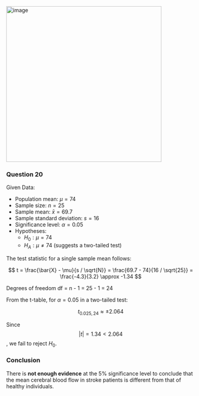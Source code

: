<img width="414" alt="image" src="https://github.com/user-attachments/assets/20481ca0-3c87-4aa6-a6f5-a02ffaa6039e" />

### Question 20

Given Data:
- Population mean: $\mu = 74$
- Sample size: $n = 25$
- Sample mean: $\bar{x} = 69.7$
- Sample standard deviation: $s = 16$
- Significance level: $\alpha = 0.05$
- Hypotheses:
  - $H_0: \mu = 74$
  - $H_A: \mu \neq 74$ (suggests a two-tailed test)

The test statistic for a single sample mean follows:

$$
t = \frac{\bar{X} - \mu}{s / \sqrt{N}} = \frac{69.7 - 74}{16 / \sqrt{25}} = \frac{-4.3}{3.2} \approx -1.34
$$

Degrees of freedom df = n - 1 = 25 - 1 = 24

From the t-table, for $\alpha = 0.05$ in a two-tailed test:

$$
t_{0.025,24} \approx \pm 2.064
$$

Since $$|t| = 1.34 < 2.064$$
, we fail to reject $H_0$.

### Conclusion
There is **not enough evidence** at the 5% significance level to conclude that the mean cerebral blood flow in stroke patients is different from that of healthy individuals.
